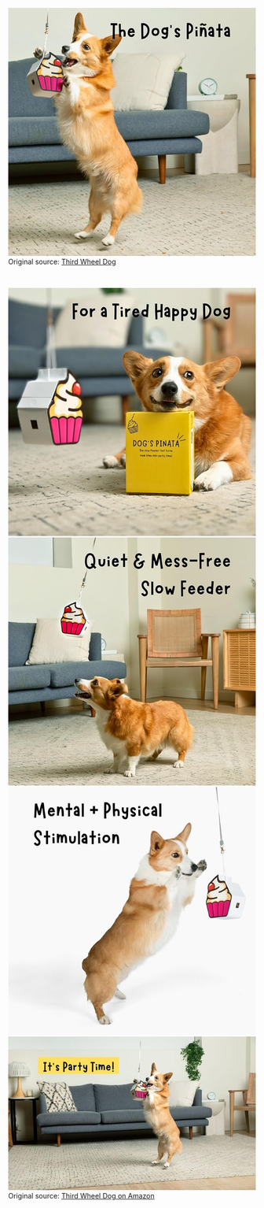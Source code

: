 ![Third Wheel Dog](https://raw.githubusercontent.com/nikole-flowers/leo-work/main/ThirdWheelDog/ThirdWheelDog.jpg "Third Wheel Dog")
Original source: [Third Wheel Dog](https://my.thirdwheeldog.com/
)

</br>

![Third Wheel Dog](https://raw.githubusercontent.com/nikole-flowers/leo-work/main/ThirdWheelDog/ThirdWheelDog2.jpg "Third Wheel Dog")
![Third Wheel Dog](https://raw.githubusercontent.com/nikole-flowers/leo-work/main/ThirdWheelDog/ThirdWheelDog3.jpg "Third Wheel Dog")
![Third Wheel Dog](https://raw.githubusercontent.com/nikole-flowers/leo-work/main/ThirdWheelDog/ThirdWheelDog4.jpg "Third Wheel Dog")
![Third Wheel Dog](https://raw.githubusercontent.com/nikole-flowers/leo-work/main/ThirdWheelDog/ThirdWheelDog5.jpg "Third Wheel Dog")
Original source: [Third Wheel Dog on Amazon](https://www.amazon.com/gp/product/B0CM2X5YYB?maas=maas_adg_B712CED87A46E8E9778D467F59E9F0B8_afap_abs&ref_=aa_maas&tag=maas)
